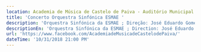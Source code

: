 ```yaml
---
location: Academia de Música de Castelo de Paiva - Auditório Municipal
title: 'Concerto Orquestra Sinfónica ESMAE '
description: 'Orquestra Sinfónica da ESMAE ; Direção: José Eduardo Gomes '
descriptionEn: 'Orquestra Sinfónica da ESMAE ; Direction: José Eduardo Gomes'
url: 'https://www.facebook.com/AcademiadeMusicadeCastelodePaiva/'
dateTime: '10/31/2018 21:00 PM'
---
```


